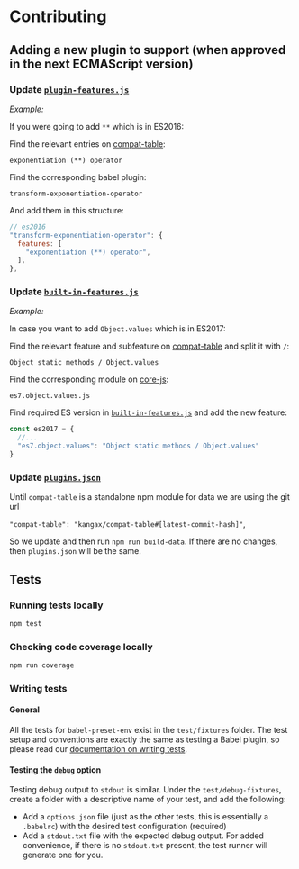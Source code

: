 # Contributing

## Adding a new plugin to support (when approved in the next ECMAScript version)

### Update [`plugin-features.js`](https://github.com/babel/babel-preset-env/blob/master/data/plugin-features.js)

*Example:*

If you were going to add `**` which is in ES2016:

Find the relevant entries on [compat-table](https://kangax.github.io/compat-table/es2016plus/#test-exponentiation_(**)_operator):

`exponentiation (**) operator`

Find the corresponding babel plugin:

`transform-exponentiation-operator`

And add them in this structure:

```js
// es2016
"transform-exponentiation-operator": {
  features: [
    "exponentiation (**) operator",
  ],
},
```

### Update [`built-in-features.js`](https://github.com/babel/babel-preset-env/blob/master/data/built-in-features.js)

*Example:*

In case you want to add `Object.values` which is in ES2017:

Find the relevant feature and subfeature on [compat-table](https://kangax.github.io/compat-table/es2016plus/#test-Object_static_methods_Object.values)
and split it with `/`:

`Object static methods / Object.values`

Find the corresponding module on [core-js](https://github.com/zloirock/core-js/tree/master/modules):

`es7.object.values.js`

Find required ES version in [`built-in-features.js`](https://github.com/babel/babel-preset-env/blob/master/data/built-in-features.js) and add the new feature:

```js
const es2017 = {
  //...
  "es7.object.values": "Object static methods / Object.values"
}
```

### Update [`plugins.json`](https://github.com/babel/babel-preset-env/blob/master/data/plugins.json)

Until `compat-table` is a standalone npm module for data we are using the git url

`"compat-table": "kangax/compat-table#[latest-commit-hash]"`,

So we update and then run `npm run build-data`. If there are no changes, then `plugins.json` will be the same.

## Tests

### Running tests locally

```bash
npm test
```

### Checking code coverage locally

```bash
npm run coverage
```

### Writing tests

#### General

All the tests for `babel-preset-env` exist in the `test/fixtures` folder. The
test setup and conventions are exactly the same as testing a Babel plugin, so
please read our [documentation on writing tests](https://github.com/babel/babel/blob/master/CONTRIBUTING.md#babel-plugin-x).

#### Testing the `debug` option

Testing debug output to `stdout` is similar. Under the `test/debug-fixtures`,
create a folder with a descriptive name of your test, and add the following:

* Add a `options.json` file (just as the other tests, this is essentially a
`.babelrc`) with the desired test configuration (required)
* Add a `stdout.txt` file with the expected debug output. For added
convenience, if there is no `stdout.txt` present, the test runner will
generate one for you.

